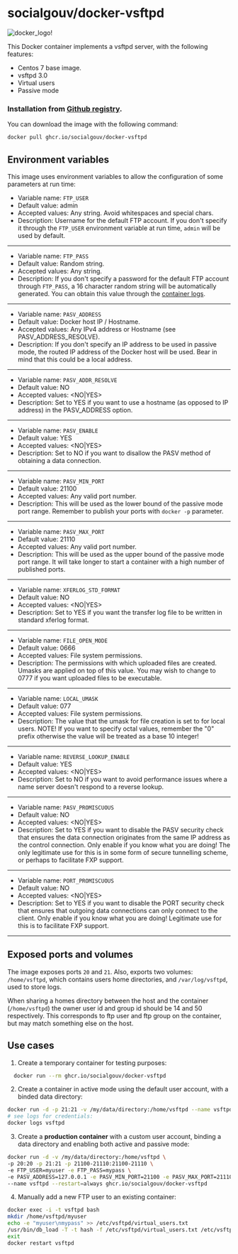 # socialgouv/docker-vsftpd

![docker_logo](https://raw.githubusercontent.com/socialgouv/docker-vsftpd/master/docker_139x115.png)!

This Docker container implements a vsftpd server, with the following features:

 * Centos 7 base image.
 * vsftpd 3.0
 * Virtual users
 * Passive mode

### Installation from [Github registry](https://github.com/orgs/SocialGouv/packages/container/package/docker-vsftpd).

You can download the image with the following command:

```bash
docker pull ghcr.io/socialgouv/docker-vsftpd
```

Environment variables
----

This image uses environment variables to allow the configuration of some parameters at run time:

* Variable name: `FTP_USER`
* Default value: admin
* Accepted values: Any string. Avoid whitespaces and special chars.
* Description: Username for the default FTP account. If you don't specify it through the `FTP_USER` environment variable at run time, `admin` will be used by default.

----

* Variable name: `FTP_PASS`
* Default value: Random string.
* Accepted values: Any string.
* Description: If you don't specify a password for the default FTP account through `FTP_PASS`, a 16 character random string will be automatically generated. You can obtain this value through the [container logs](https://docs.docker.com/engine/reference/commandline/container_logs/).

----

* Variable name: `PASV_ADDRESS`
* Default value: Docker host IP / Hostname.
* Accepted values: Any IPv4 address or Hostname (see PASV_ADDRESS_RESOLVE).
* Description: If you don't specify an IP address to be used in passive mode, the routed IP address of the Docker host will be used. Bear in mind that this could be a local address.

----

* Variable name: `PASV_ADDR_RESOLVE`
* Default value: NO
* Accepted values: <NO|YES>
* Description: Set to YES if you want to use a hostname (as opposed to IP address) in the PASV_ADDRESS option.

----

* Variable name: `PASV_ENABLE`
* Default value: YES
* Accepted values: <NO|YES>
* Description: Set to NO if you want to disallow the PASV method of obtaining a data connection.

----

* Variable name: `PASV_MIN_PORT`
* Default value: 21100
* Accepted values: Any valid port number.
* Description: This will be used as the lower bound of the passive mode port range. Remember to publish your ports with `docker -p` parameter.

----

* Variable name: `PASV_MAX_PORT`
* Default value: 21110
* Accepted values: Any valid port number.
* Description: This will be used as the upper bound of the passive mode port range. It will take longer to start a container with a high number of published ports.

----

* Variable name: `XFERLOG_STD_FORMAT`
* Default value: NO
* Accepted values: <NO|YES>
* Description: Set to YES if you want the transfer log file to be written in standard xferlog format.

----

* Variable name: `FILE_OPEN_MODE`
* Default value: 0666
* Accepted values: File system permissions.
* Description: The permissions with which uploaded files are created. Umasks are applied on top of this value. You may wish to change to 0777 if you want uploaded files to be executable.

----

* Variable name: `LOCAL_UMASK`
* Default value: 077
* Accepted values: File system permissions.
* Description: The value that the umask for file creation is set to for local users. NOTE! If you want to specify octal values, remember the "0" prefix otherwise the value will be treated as a base 10 integer!

----

* Variable name: `REVERSE_LOOKUP_ENABLE`
* Default value: YES
* Accepted values: <NO|YES>
* Description: Set to NO if you want to avoid performance issues where a name server doesn't respond to a reverse lookup.

----

* Variable name: `PASV_PROMISCUOUS`
* Default value: NO
* Accepted values: <NO|YES>
* Description: Set to YES if you want to disable the PASV security check that ensures the data connection originates from the same IP address as the control connection. Only enable if you know what you are doing! The only legitimate use for this is in some form of secure tunnelling scheme, or perhaps to facilitate FXP support.

----
* Variable name: `PORT_PROMISCUOUS`
* Default value: NO
* Accepted values: <NO|YES>
* Description: Set to YES if you want to disable the PORT security check that ensures that outgoing data connections can only connect to the client. Only enable if you know what you are doing! Legitimate use for this is to facilitate FXP support.

----

Exposed ports and volumes
----

The image exposes ports `20` and `21`. Also, exports two volumes: `/home/vsftpd`, which contains users home directories, and `/var/log/vsftpd`, used to store logs.

When sharing a homes directory between the host and the container (`/home/vsftpd`) the owner user id and group id should be 14 and 50 respectively. This corresponds to ftp user and ftp group on the container, but may match something else on the host.

Use cases
----

1) Create a temporary container for testing purposes:

```bash
  docker run --rm ghcr.io/socialgouv/docker-vsftpd
```

2) Create a container in active mode using the default user account, with a binded data directory:

```bash
docker run -d -p 21:21 -v /my/data/directory:/home/vsftpd --name vsftpd ghcr.io/socialgouv/docker-vsftpd
# see logs for credentials:
docker logs vsftpd
```

3) Create a **production container** with a custom user account, binding a data directory and enabling both active and passive mode:

```bash
docker run -d -v /my/data/directory:/home/vsftpd \
-p 20:20 -p 21:21 -p 21100-21110:21100-21110 \
-e FTP_USER=myuser -e FTP_PASS=mypass \
-e PASV_ADDRESS=127.0.0.1 -e PASV_MIN_PORT=21100 -e PASV_MAX_PORT=21110 \
--name vsftpd --restart=always ghcr.io/socialgouv/docker-vsftpd
```

4) Manually add a new FTP user to an existing container:
```bash
docker exec -i -t vsftpd bash
mkdir /home/vsftpd/myuser
echo -e "myuser\nmypass" >> /etc/vsftpd/virtual_users.txt
/usr/bin/db_load -T -t hash -f /etc/vsftpd/virtual_users.txt /etc/vsftpd/virtual_users.db
exit
docker restart vsftpd
```
